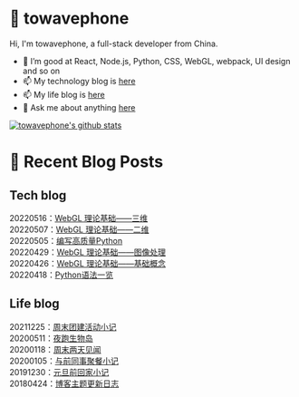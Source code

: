 # :ramen: towavephone
Hi, I'm towavephone, a full-stack developer from China.

- 🌱 I’m good at React, Node.js, Python, CSS, WebGL, webpack, UI design and so on
- 📫 My technology blog is [here](https://blog.towavephone.com/)
- 📫 My life blog is [here](https://www.towavephone.com/)
- 💬 Ask me about anything [here](https://github.com/towavephone/towavephone/issues)

[![towavephone's github stats](https://github-readme-stats.vercel.app/api?username=towavephone)](https://github.com/anuraghazra/github-readme-stats)

# :memo: Recent Blog Posts

## Tech blog
<!-- tech blog start -->
20220516：[WebGL 理论基础——三维](https://blog.towavephone.com/webgl-fundamental-3d/)  
20220507：[WebGL 理论基础——二维](https://blog.towavephone.com/webgl-fundamental-2d/)  
20220505：[编写高质量Python](https://blog.towavephone.com/writing-high-quality-python/)  
20220429：[WebGL 理论基础——图像处理](https://blog.towavephone.com/webgl-fundamental-image-processing/)  
20220426：[WebGL 理论基础——基础概念](https://blog.towavephone.com/webgl-fundamental-base-concept/)  
20220418：[Python语法一览](https://blog.towavephone.com/python-syntax-overview/)  
<!-- tech blog end -->

## Life blog
<!-- life blog start -->
20211225：[周末团建活动小记](https://www.towavephone.com/2021/12/25/weekend-company-tour/)  
20200511：[夜跑生物岛](https://www.towavephone.com/2020/05/11/run-in-bio-island/)  
20200118：[周末两天见闻](https://www.towavephone.com/2020/01/18/weekend-story/)  
20200105：[与前同事聚餐小记](https://www.towavephone.com/2020/01/05/former-colleagues-dinner/)  
20191230：[元旦前回家小记](https://www.towavephone.com/2019/12/30/new-year-day-go-home/)  
20180424：[博客主题更新日志](https://www.towavephone.com/2018/04/24/update/)  
<!-- life blog end -->
